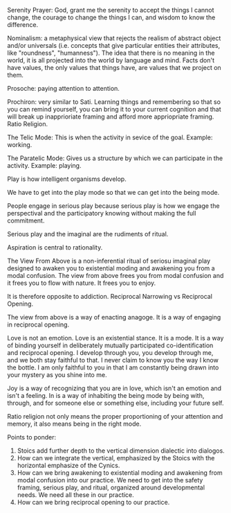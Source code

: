 Serenity Prayer: God, grant me the serenity to accept the things I cannot change, the courage to change the things I can, and wisdom to know the difference. 

Nominalism: a metaphysical view that rejects the realism of abstract object and/or universals (i.e. concepts that give particular entities their attributes, like "roundness", "humanness"). The idea that there is no meaning in the world, it is all projected into the world by language and mind. Facts don't have values, the only values that things have, are values that we project on them.

Prosoche:  paying attention to attention.

Prochiron: very similar to Sati. Learning things and remembering so that  so you can remind yourself,  you can bring it to your current cognition and that will break up inapprioriate framing and afford more appriopriate framing. Ratio Religion.

The Telic Mode: This is when the activity in sevice of the goal. Example: working.

The Paratelic  Mode: Gives us a structure by which we can participate in the activity. Example: playing.

Play is how intelligent organisms develop.

We have to get into the play mode so that we can get into the being mode.

People engage in serious play because serious play is how we engage the perspectival and the participatory knowing without making the full commitment.

Serious play and the imaginal are the rudiments of ritual.

Aspiration is central to rationality.

The View From Above is a non-inferential ritual of seriosu imaginal play designed to awaken you to existential moding and awakening you from a modal confusion. The view from above frees you from modal confusion and it frees you to flow with nature. It frees you to enjoy.

It is therefore opposite to addiction. Reciprocal Narrowing vs Reciprocal Opening.

The view from above is a way of enacting anagoge. It is a way of engaging in reciprocal opening.

Love is not an emotion. Love is an existential stance. It is a mode. It is a way of binding yourself in deliberately mutually participated co-identification and reciprocal opening. I develop through you, you develop through me, and we both stay faithful to that. I never claim to know you the way I know the bottle. I am only faithful to you in that I am constantly being drawn into your mystery as you shine into me.

Joy is a way of recognizing that you are in love, which isn't an emotion and isn't a feeling. In is a way of inhabiting the being mode by being with, through, and for someone else or something else, including your future self.

Ratio religion not only means the proper proportioning of your attention and memory, it also means being in the right mode.

Points to ponder:
1. Stoics add further depth to the vertical dimension dialectic into dialogos.
2. How can we integrate the vertical, emphasized by the Stoics with the horizontal emphasize of the Cynics.
3. How can we bring awakening to existential moding and awakening from modal confusion into our practice. We need to get into the safety framing, serious play, and ritual, organized around developmental needs. We need all these in our practice.
4. How can we bring reciprocal opening to our practice.


